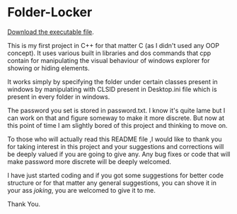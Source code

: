 # Folder-Locker
[Download the executable file](https://github.com/cannizarro/Folder-Locker/raw/master/lock.exe).

This is my first project in C++ for that matter C (as I didn't used any OOP concept).
It uses various built in libraries and dos commands that cpp contain for manipulating the visual behaviour of windows explorer for showing or hiding elements.

It works simply by specifying the folder under certain classes present in windows by manipulating with CLSID present in Desktop.ini file which is present in every folder in windows.

The password you set is stored in password.txt. I know it's quite lame but I can work on that and figure someway to make it more discrete. But now at this point of time I am slightly bored of this project and thinking to move on.

To those who will actually read this README file ,I would like to thank you for taking interest in this project and your suggestions and corrections will be deeply valued if you are going to give any. Any bug fixes or code that will make password more discrete will be deeply welcomed.

I have just started coding and if you got some suggestions for better code structure or for that matter any general suggestions, you can shove it in your ass *joking*, you are welcomed to give it to me.

Thank You.
